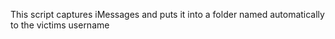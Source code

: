 This script captures iMessages and puts it into 
a folder named automatically to the victims username
